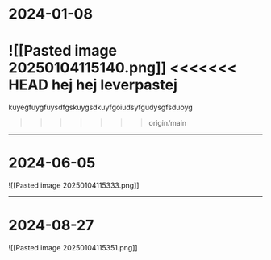 
# 2024-01-08
![[Pasted image 20250104115140.png]]
<<<<<<< HEAD
hej hej leverpastej
=======
kuyegfuygfuysdfgskuygsdkuyfgoiudsyfgudysgfsduoyg
>>>>>>> origin/main

---
# 2024-06-05
![[Pasted image 20250104115333.png]]

---
# 2024-08-27
![[Pasted image 20250104115351.png]]